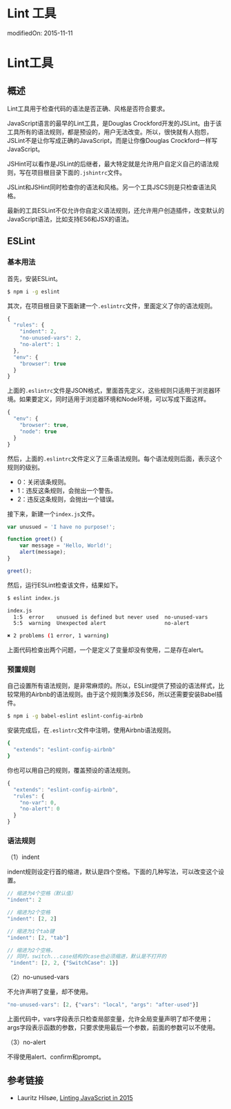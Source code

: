 
# Lint 工具
<!-- layout: page
category: tool
date: 2015-11-11
--> modifiedOn: 2015-11-11


# Lint工具

## 概述

Lint工具用于检查代码的语法是否正确、风格是否符合要求。

JavaScript语言的最早的Lint工具，是Douglas Crockford开发的JSLint。由于该工具所有的语法规则，都是预设的，用户无法改变。所以，很快就有人抱怨，JSLint不是让你写成正确的JavaScript，而是让你像Douglas Crockford一样写JavaScript。

JSHint可以看作是JSLint的后继者，最大特定就是允许用户自定义自己的语法规则，写在项目根目录下面的`.jshintrc`文件。

JSLint和JSHint同时检查你的语法和风格。另一个工具JSCS则是只检查语法风格。

最新的工具ESLint不仅允许你自定义语法规则，还允许用户创造插件，改变默认的JavaScript语法，比如支持ES6和JSX的语法。

## ESLint

### 基本用法

首先，安装ESLint。

```bash
$ npm i -g eslint
```

其次，在项目根目录下面新建一个`.eslintrc`文件，里面定义了你的语法规则。

```javascript
{
  "rules": {
    "indent": 2,
    "no-unused-vars": 2,
    "no-alert": 1
  },
  "env": {
    "browser": true
  }
}
```

上面的`.eslintrc`文件是JSON格式，里面首先定义，这些规则只适用于浏览器环境。如果要定义，同时适用于浏览器环境和Node环境，可以写成下面这样。

```javascript
{
  "env": {
    "browser": true,
    "node": true
  }
}
```

然后，上面的`.eslintrc`文件定义了三条语法规则。每个语法规则后面，表示这个规则的级别。

- 0：关闭该条规则。
- 1：违反这条规则，会抛出一个警告。
- 2：违反这条规则，会抛出一个错误。

接下来，新建一个`index.js`文件。

```javascript
var unusued = 'I have no purpose!';

function greet() {
    var message = 'Hello, World!';
    alert(message);
}

greet();
```

然后，运行ESLint检查该文件，结果如下。

```bash
$ eslint index.js

index.js
  1:5  error    unusued is defined but never used  no-unused-vars
  5:5  warning  Unexpected alert                   no-alert

✖ 2 problems (1 error, 1 warning)
```

上面代码检查出两个问题，一个是定义了变量却没有使用，二是存在alert。

### 预置规则

自己设置所有语法规则，是非常麻烦的。所以，ESLint提供了预设的语法样式，比较常用的Airbnb的语法规则。由于这个规则集涉及ES6，所以还需要安装Babel插件。

```bash
$ npm i -g babel-eslint eslint-config-airbnb
```

安装完成后，在`.eslintrc`文件中注明，使用Airbnb语法规则。

```bash
{
  "extends": "eslint-config-airbnb"
}
```

你也可以用自己的规则，覆盖预设的语法规则。

```javascript
{
  "extends": "eslint-config-airbnb",
  "rules": {
    "no-var": 0,
    "no-alert": 0
  }
}
```

### 语法规则

（1）indent

indent规则设定行首的缩进，默认是四个空格。下面的几种写法，可以改变这个设置。

```javascript
// 缩进为4个空格（默认值）
"indent": 2

// 缩进为2个空格
"indent": [2, 2]

// 缩进为1个tab键
"indent": [2, "tab"]

// 缩进为2个空格，
// 同时，switch...case结构的case也必须缩进，默认是不打开的
 "indent": [2, 2, {"SwitchCase": 1}]
```

（2）no-unused-vars

不允许声明了变量，却不使用。

```javascript
"no-unused-vars": [2, {"vars": "local", "args": "after-used"}]
```

上面代码中，vars字段表示只检查局部变量，允许全局变量声明了却不使用；args字段表示函数的参数，只要求使用最后一个参数，前面的参数可以不使用。

（3）no-alert

不得使用alert、confirm和prompt。

## 参考链接

- Lauritz Hilsøe, [Linting JavaScript in 2015](http://blog.lauritz.me/linting-javascript-in-2015/)
